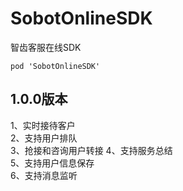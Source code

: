 # SobotOnlineSDK
智齿客服在线SDK

```
pod 'SobotOnlineSDK'

```

## 1.0.0版本
1、实时接待客户      
2、支持用户排队    
3、抢接和咨询用户转接
4、支持服务总结    
5、支持用户信息保存  
6、支持消息监听       